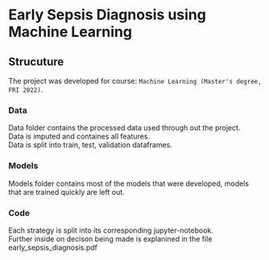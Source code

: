 # Early Sepsis Diagnosis using Machine Learning

## Strucuture
The project was developed for course: `Machine Learning (Master's degree, FRI 2022)`. 

### Data 
Data folder contains the processed data used through out the project.<br>
Data is imputed and containes all features.<br>
Data is split into train, test, validation dataframes.<br>

### Models
Models folder contains most of the models that were developed, models that are trained quickly are left out.

### Code
Each strategy is split into its corresponding jupyter-notebook. <br>
Further inside on decison being made is explanined in the file early_sepsis_diagnosis.pdf
